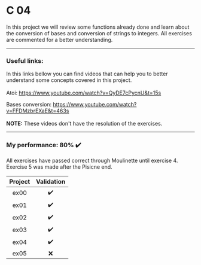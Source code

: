 # C 04

In this project we will review some functions already done and learn about the conversion of bases and conversion of strings to integers. All exercises are commented for a better understanding.

---

### Useful links:
In this links bellow you can find videos that can help you to better understand some concepts covered in this project.
<br>
<br>
Atoi: https://www.youtube.com/watch?v=QyDE7cPycnU&t=15s

Bases conversion: https://www.youtube.com/watch?v=FFDMzbrEXaE&t=463s
<br>
<br>
**NOTE:** These videos don't have the resolution of the exercises.

---

### My performance: 80% :heavy_check_mark:
All exercises have passed correct through Moulinette until exercise 4. Exercise 5 was made after the Pisicne end.

| Project | Validation |
|:----:|:------------------:|
| ex00 | :heavy_check_mark: |
| ex01 | :heavy_check_mark: |
| ex02 | :heavy_check_mark: |
| ex03 | :heavy_check_mark: |
| ex04 | :heavy_check_mark: |
| ex05 | :x: |